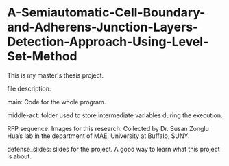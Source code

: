 # A-Semiautomatic-Cell-Boundary-and-Adherens-Junction-Layers-Detection-Approach-Using-Level-Set-Method
This is my master's thesis project.

file description:

main: Code for the whole program. 

middle-act: folder used to store intermediate variables during the execution.

RFP sequence: Images for this research. Collected by Dr. Susan Zonglu Hua’s lab in the department of MAE, University at Buffalo, SUNY.

defense_slides: slides for the project. A good way to learn what this project is about.
